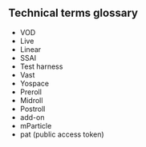 ## Technical terms glossary

* VOD
* Live
* Linear
* SSAI
* Test harness
* Vast
* Yospace
* Preroll
* Midroll
* Postroll
* add-on
* mParticle
* pat (public access token)